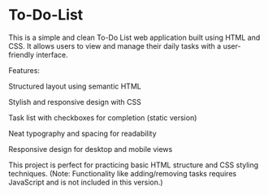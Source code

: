 # To-Do-List
This is a simple and clean To-Do List web application built using HTML and CSS. It allows users to view and manage their daily tasks with a user-friendly interface.

Features:

Structured layout using semantic HTML

Stylish and responsive design with CSS

Task list with checkboxes for completion (static version)

Neat typography and spacing for readability

Responsive design for desktop and mobile views

This project is perfect for practicing basic HTML structure and CSS styling techniques. (Note: Functionality like adding/removing tasks requires JavaScript and is not included in this version.)


